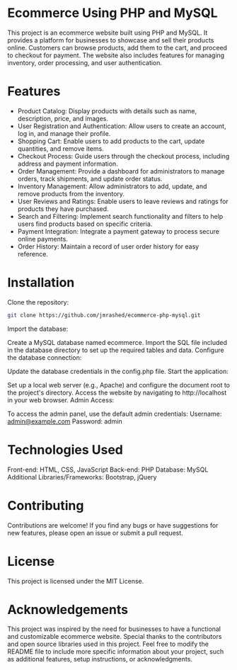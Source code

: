 # Ecommerce Using PHP and MySQL
This project is an ecommerce website built using PHP and MySQL. It provides a platform for businesses to showcase and sell their products online. Customers can browse products, add them to the cart, and proceed to checkout for payment. The website also includes features for managing inventory, order processing, and user authentication.

# Features
- Product Catalog: Display products with details such as name, description, price, and images.
- User Registration and Authentication: Allow users to create an account, log in, and manage their profile.
- Shopping Cart: Enable users to add products to the cart, update quantities, and remove items.
- Checkout Process: Guide users through the checkout process, including address and payment information.
- Order Management: Provide a dashboard for administrators to manage orders, track shipments, and update order status.
- Inventory Management: Allow administrators to add, update, and remove products from the inventory.
- User Reviews and Ratings: Enable users to leave reviews and ratings for products they have purchased.
- Search and Filtering: Implement search functionality and filters to help users find products based on specific criteria.
- Payment Integration: Integrate a payment gateway to process secure online payments.
- Order History: Maintain a record of user order history for easy reference.


# Installation
Clone the repository:

```bash
git clone https://github.com/jmrashed/ecommerce-php-mysql.git
```

Import the database:

Create a MySQL database named ecommerce.
Import the SQL file included in the database directory to set up the required tables and data.
Configure the database connection:

Update the database credentials in the config.php file.
Start the application:

Set up a local web server (e.g., Apache) and configure the document root to the project's directory.
Access the website by navigating to http://localhost in your web browser.
Admin Access:

To access the admin panel, use the default admin credentials:
Username: admin@example.com
Password: admin




# Technologies Used
Front-end: HTML, CSS, JavaScript
Back-end: PHP
Database: MySQL
Additional Libraries/Frameworks: Bootstrap, jQuery

# Contributing
Contributions are welcome! If you find any bugs or have suggestions for new features, please open an issue or submit a pull request.

# License
This project is licensed under the MIT License.

# Acknowledgements
This project was inspired by the need for businesses to have a functional and customizable ecommerce website.
Special thanks to the contributors and open source libraries used in this project.
Feel free to modify the README file to include more specific information about your project, such as additional features, setup instructions, or acknowledgments.
